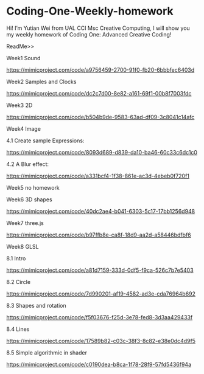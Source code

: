 # Coding-One-Weekly-homework

Hi! I’m Yutian Wei from UAL CCI Msc Creative Computing, I will show you my weekly homework of Coding One: Advanced Creative Coding!


ReadMe>>

Week1   Sound

https://mimicproject.com/code/a9756459-2700-91f0-fb20-6bbbfec6403d


Week2   Samples and Clocks

https://mimicproject.com/code/dc2c7d00-8e82-a161-69f1-00b8f7003fdc


Week3   2D

https://mimicproject.com/code/b504b9de-9583-63ad-df09-3c8041c14afc


Week4   Image

4.1  Create sample Expressions:

https://mimicproject.com/code/8093d689-d839-da10-ba46-60c33c6dc1c0

4.2  A Blur effect: 

https://mimicproject.com/code/a331bcf4-1f38-861e-ac3d-4ebeb0f720f1


Week5  no homework

Week6  3D shapes

https://mimicproject.com/code/40dc2ae4-b041-6303-5c17-17bb1256d948


Week7  three.js

https://mimicproject.com/code/b97ffb8e-ca8f-18d9-aa2d-a58446bdfbf6


Week8  GLSL

8.1  Intro

https://mimicproject.com/code/a81d7159-333d-0df5-f9ca-526c7b7e5403


8.2  Circle

https://mimicproject.com/code/7d990201-af19-4582-ad3e-cda76964b692


8.3  Shapes and rotation

https://mimicproject.com/code/f5f03676-f25d-3e78-fed8-3d3aa429433f


8.4  Lines

https://mimicproject.com/code/17589b82-c03c-38f3-8c82-e38e0dc4d9f5


8.5  Simple algorithmic in shader

https://mimicproject.com/code/c0190dea-b8ca-1f78-28f9-57fd5436f94a


